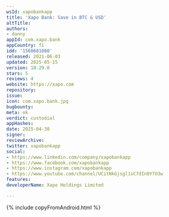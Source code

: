 ```yaml
---
wsId: xapobankapp
title: 'Xapo Bank: Save in BTC & USD'
altTitle: 
authors:
- danny
appId: com.xapo.bank
appCountry: fi
idd: '1560681080'
released: 2021-06-03
updated: 2025-05-15
version: 10.29.0
stars: 5
reviews: 4
website: https://xapo.com
repository: 
issue: 
icon: com.xapo.bank.jpg
bugbounty: 
meta: ok
verdict: custodial
appHashes: 
date: 2025-04-30
signer: 
reviewArchive: 
twitter: xapobankapp
social:
- https://www.linkedin.com/company/xapobankapp
- https://www.facebook.com/xapobankapp
- https://www.instagram.com/xapobankapp
- https://www.youtube.com/channel/UCitNkGjsgl1sC7dIn0Y7O3w
features: 
developerName: Xapo Holdings Limited

---
```


{% include copyFromAndroid.html %}